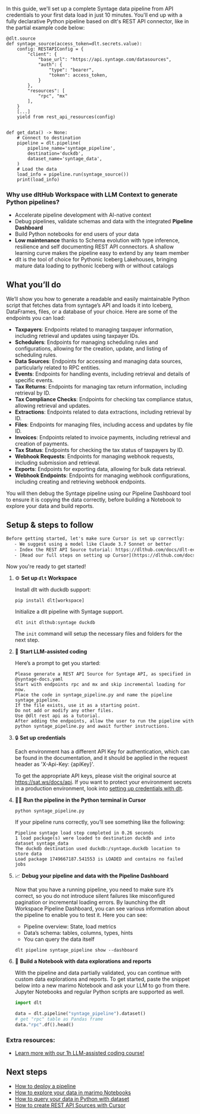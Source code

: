 In this guide, we'll set up a complete Syntage data pipeline from API credentials to your first data load in just 10 minutes. You'll end up with a fully declarative Python pipeline based on dlt's REST API connector, like in the partial example code below:

```python-outcome
@dlt.source
def syntage_source(access_token=dlt.secrets.value):
    config: RESTAPIConfig = {
        "client": {
            "base_url": "https://api.syntage.com/datasources",
            "auth": {
                "type": "bearer",
                "token": access_token,
            }
        },
        "resources": [
            "rpc", "mx"
        ],
    }
    [...]
    yield from rest_api_resources(config)


def get_data() -> None:
    # Connect to destination
    pipeline = dlt.pipeline(
        pipeline_name='syntage_pipeline',
        destination='duckdb',
        dataset_name='syntage_data', 
    )
    # Load the data
    load_info = pipeline.run(syntage_source())
    print(load_info) 
```

### Why use dltHub Workspace with LLM Context to generate Python pipelines?

- Accelerate pipeline development with AI-native context
- Debug pipelines, validate schemas and data with the integrated **Pipeline Dashboard**
- Build Python notebooks for end users of your data
- **Low maintenance** thanks to Schema evolution with type inference, resilience and self documenting REST API connectors. A shallow learning curve makes the pipeline easy to extend by any team member
- dlt is the tool of choice for Pythonic Iceberg Lakehouses, bringing mature data loading to pythonic Iceberg with or without catalogs

## What you’ll do

We’ll show you how to generate a readable and easily maintainable Python script that fetches data from syntage’s API and loads it into Iceberg, DataFrames, files, or a database of your choice. Here are some of the endpoints you can load:

- **Taxpayers**: Endpoints related to managing taxpayer information, including retrieval and updates using taxpayer IDs.
- **Schedulers**: Endpoints for managing scheduling rules and configurations, allowing for the creation, update, and listing of scheduling rules.
- **Data Sources**: Endpoints for accessing and managing data sources, particularly related to RPC entities.
- **Events**: Endpoints for handling events, including retrieval and details of specific events.
- **Tax Returns**: Endpoints for managing tax return information, including retrieval by ID.
- **Tax Compliance Checks**: Endpoints for checking tax compliance status, allowing retrieval and updates.
- **Extractions**: Endpoints related to data extractions, including retrieval by ID.
- **Files**: Endpoints for managing files, including access and updates by file ID.
- **Invoices**: Endpoints related to invoice payments, including retrieval and creation of payments.
- **Tax Status**: Endpoints for checking the tax status of taxpayers by ID.
- **Webhook Requests**: Endpoints for managing webhook requests, including submission and retrieval.
- **Exports**: Endpoints for exporting data, allowing for bulk data retrieval.
- **Webhook Endpoints**: Endpoints for managing webhook configurations, including creating and retrieving webhook endpoints.

You will then debug the Syntage pipeline using our Pipeline Dashboard tool to ensure it is copying the data correctly, before building a Notebook to explore your data and build reports.

## Setup & steps to follow

```default
Before getting started, let's make sure Cursor is set up correctly:
   - We suggest using a model like Claude 3.7 Sonnet or better
   - Index the REST API Source tutorial: https://dlthub.com/docs/dlt-ecosystem/verified-sources/rest_api/ and add it to context as **@dlt rest api**
   - [Read our full steps on setting up Cursor](https://dlthub.com/docs/dlt-ecosystem/llm-tooling/cursor-restapi#23-configuring-cursor-with-documentation)
```

Now you're ready to get started!

1. ⚙️ **Set up `dlt` Workspace**
    
    Install dlt with duckdb support:
    ```shell
    pip install dlt[workspace]
    ```

    Initialize a dlt pipeline with Syntage support.
    ```shell
    dlt init dlthub:syntage duckdb
    ```

    The `init` command will setup the necessary files and folders for the next step.
    
2. 🤠 **Start LLM-assisted coding**
    
    Here’s a prompt to get you started:
    
    ```prompt
    Please generate a REST API Source for Syntage API, as specified in @syntage-docs.yaml 
    Start with endpoints rpc and mx and skip incremental loading for now. 
    Place the code in syntage_pipeline.py and name the pipeline syntage_pipeline. 
    If the file exists, use it as a starting point. 
    Do not add or modify any other files. 
    Use @dlt rest api as a tutorial. 
    After adding the endpoints, allow the user to run the pipeline with python syntage_pipeline.py and await further instructions.
    ```

    
3. 🔒 **Set up credentials** 
    
    Each environment has a different API Key for authentication, which can be found in the documentation, and it should be applied in the request header as 'X-Api-Key: {apiKey}'.
    
    To get the appropriate API keys, please visit the original source at https://sat.ws/docs/api.
    If you want to protect your environment secrets in a production environment, look into [setting up credentials with dlt](https://dlthub.com/docs/walkthroughs/add_credentials).
    
4. 🏃‍♀️ **Run the pipeline in the Python terminal in Cursor**
    
    ```shell
    python syntage_pipeline.py
    ```
    
    If your pipeline runs correctly, you’ll see something like the following:
    
    ```shell
    Pipeline syntage load step completed in 0.26 seconds
    1 load package(s) were loaded to destination duckdb and into dataset syntage_data
    The duckdb destination used duckdb:/syntage.duckdb location to store data
    Load package 1749667187.541553 is LOADED and contains no failed jobs
    ```
    
5. 📈 **Debug your pipeline and data with the Pipeline Dashboard**

    Now that you have a running pipeline, you need to make sure it’s correct, so you do not introduce silent failures like misconfigured pagination or incremental loading errors. By launching the dlt Workspace Pipeline Dashboard, you can see various information about the pipeline to enable you to test it. Here you can see:
    - Pipeline overview: State, load metrics
    - Data’s schema: tables, columns, types, hints
    - You can query the data itself
    
    ```shell
    dlt pipeline syntage_pipeline show --dashboard
    ```
    
6. 🐍 **Build a Notebook with data explorations and reports**

    With the pipeline and data partially validated, you can continue with custom data explorations and reports. To get started, paste the snippet below into a new marimo Notebook and ask your LLM to go from there. Jupyter Notebooks and regular Python scripts are supported as well.

    
    ```python
    import dlt

   data = dlt.pipeline("syntage_pipeline").dataset()
   # get "rpc" table as Pandas frame
   data."rpc".df().head()
    ```

### Extra resources:

- [Learn more with our 1h LLM-assisted coding course!](https://www.youtube.com/watch?v=GGid70rnJuM)

## Next steps

- [How to deploy a pipeline](https://dlthub.com/docs/walkthroughs/deploy-a-pipeline)
- [How to explore your data in marimo Notebooks](https://dlthub.com/docs/general-usage/dataset-access/marimo)
- [How to query your data in Python with dataset](https://dlthub.com/docs/general-usage/dataset-access/dataset)
- [How to create REST API Sources with Cursor](https://dlthub.com/docs/dlt-ecosystem/llm-tooling/cursor-restapi)